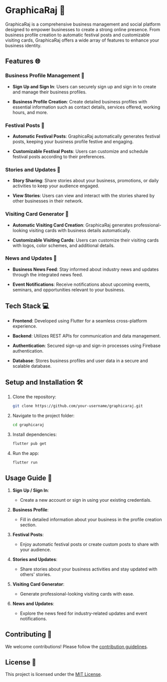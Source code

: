 # GraphicaRaj 🎨

GraphicaRaj is a comprehensive business management and social platform designed to empower businesses to create a strong online presence. From business profile creation to automatic festival posts and customizable visiting cards, GraphicaRaj offers a wide array of features to enhance your business identity.

## Features 🌐

### Business Profile Management 🏢

- **Sign Up and Sign In**: Users can securely sign up and sign in to create and manage their business profiles.

- **Business Profile Creation**: Create detailed business profiles with essential information such as contact details, services offered, working hours, and more.

### Festival Posts 🎉

- **Automatic Festival Posts**: GraphicaRaj automatically generates festival posts, keeping your business profile festive and engaging.

- **Customizable Festival Posts**: Users can customize and schedule festival posts according to their preferences.

### Stories and Updates 📸

- **Story Sharing**: Share stories about your business, promotions, or daily activities to keep your audience engaged.

- **View Stories**: Users can view and interact with the stories shared by other businesses in their network.

### Visiting Card Generator 📇

- **Automatic Visiting Card Creation**: GraphicaRaj generates professional-looking visiting cards with business details automatically.

- **Customizable Visiting Cards**: Users can customize their visiting cards with logos, color schemes, and additional details.

### News and Updates 📰

- **Business News Feed**: Stay informed about industry news and updates through the integrated news feed.

- **Event Notifications**: Receive notifications about upcoming events, seminars, and opportunities relevant to your business.

## Tech Stack 💻

- **Frontend**: Developed using Flutter for a seamless cross-platform experience.

- **Backend**: Utilizes REST APIs for communication and data management.

- **Authentication**: Secured sign-up and sign-in processes using Firebase authentication.

- **Database**: Stores business profiles and user data in a secure and scalable database.

## Setup and Installation 🛠️

1. Clone the repository:

    ```bash
    git clone https://github.com/your-username/graphicaraj.git
    ```

2. Navigate to the project folder:

    ```bash
    cd graphicaraj
    ```

3. Install dependencies:

    ```bash
    flutter pub get
    ```

4. Run the app:

    ```bash
    flutter run
    ```

## Usage Guide 📖

1. **Sign Up / Sign In**:
   - Create a new account or sign in using your existing credentials.

2. **Business Profile**:
   - Fill in detailed information about your business in the profile creation section.

3. **Festival Posts**:
   - Enjoy automatic festival posts or create custom posts to share with your audience.

4. **Stories and Updates**:
   - Share stories about your business activities and stay updated with others' stories.

5. **Visiting Card Generator**:
   - Generate professional-looking visiting cards with ease.

6. **News and Updates**:
   - Explore the news feed for industry-related updates and event notifications.

## Contributing 🤝

We welcome contributions! Please follow the [contribution guidelines](CONTRIBUTING.md).

## License 📄

This project is licensed under the [MIT License](LICENSE).
